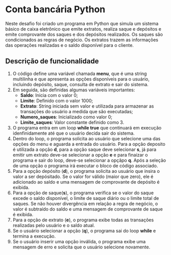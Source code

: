 # Conta bancária Python
Neste desafio foi criado um programa em Python que simula um sistema básico de caixa eletrônico que emite extratos, realiza saque e depósitos e emite comprovante dos saques e dos depósitos realizados. Os saques são condicionados as regras de negócio. Os extratos trazem as informações das operações realizadas e o saldo disponível para o cliente.

## Descrição de funcionalidade
1. O código define uma variável chamada **menu**, que é uma string multilinha e que apresenta as opções disponíveis para o usuário, incluindo depósito, saque, consulta de extrato e sair do sistema.
2. Em seguida, são definidas algumas variáveis importantes:
   - **Saldo**: Inicia com o valor 0;
   - **Limite**: Definido com o valor 1000;
   - **Extrato**: String iniciada sem valor e utilizada para armazenar as transações do usuário a medida que são executadas;
   - **Numero_saques**: Inicializado como valor 0;
   - **Limite_saques**: Valor constante definido como 3.
3. O programa entra em um loop **while true** que continuará em execução idenfinidamente até que o usuário decida sair do sistema.
4. Dentro do loop, o programa solicita ao usuário que selecione uma das opções do menu e aguarda a entrada do usuário. Para a opção deposito é utilizada a opção **d**, para a opção saque deve selecionar **s**, já para emitir um extrato deve-se selecionar a opção **e** e para finaizar o programa e sair do loop, deve-se selecionar a opçãpo **q**. Após a seleção de uma 
 opção o programa irá executar o bloco de código associado.
5. Para a opção depósito (**d**), o programa solicita ao usuário que insira o valor a ser depósitado. Se o valor for válido (maior que zero), ele é adicionado ao saldo e uma mensagem de comprovante de depósito é exibida.
6. Para a opção de saque(**s**), o programa verifica se o valor do saque excede o saldo disponível, o limite de saque diário ou o limite total de saques. Se não houver divergência em relação a regra de negócio, o valor é subtraído do saldo e uma mensagem de comprovante de saque é exibida.
7. Para a opção de extrato (**e**), o programa exibe todas as transações realizadas pelo usuário e o saldo atual.
8. Se o usuário selecionar a opção (**q**), o programa sai do loop **while** e termina a execução.
9. Se o usuário inserir uma opção inválida, o programa exibe uma mensagem de erro e solicita que o usuário selecione novamente.
